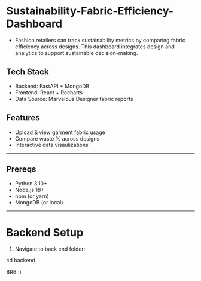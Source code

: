 # Sustainability-Fabric-Efficiency-Dashboard
- Fashion retailers can track sustainability metrics by comparing fabric efficiency across designs. This dashboard integrates design and analytics to support sustainable decision-making.

## Tech Stack
- Backend: FastAPI + MongoDB
- Frontend: React + Recharts
- Data Source: Marvelous Designer fabric reports

## Features
- Upload & view garment fabric usage
- Compare waste % across designs
- Interactive data visaulizations

---

## Prereqs
- Python 3.10+
- Node.js 18+
- npm (or yarn)
- MongoDB (or local)

---

# Backend Setup
1. Navigate to back end folder:

cd backend

BRB :)
